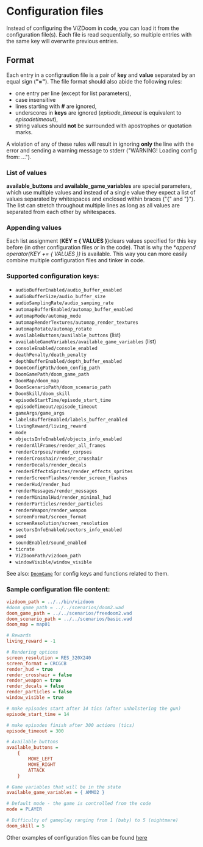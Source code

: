 # Configuration files

Instead of configuring the ViZDoom in code, you can load it from the configuration file(s). Each file is read sequentially, so multiple entries with the same key will overwrite previous entries.

## <a name="format"></a> Format
Each entry in a configraution file is a pair of **key** and **value** separated by an equal sign (**"="**). The file format should also abide the following rules:

* one entry per line (except for list parameters),
* case insensitive
* lines starting with **#** are ignored,
* underscores in **keys** are ignored (*episode_timeout* is equivalent to *episodetimeout*),
* string values should **not** be surrounded with apostrophes or quotation marks.

A violation of any of these rules will result in ignoring **only** the line with the error and sending a warning message to stderr ("WARNING! Loading config from: ...").

### <a name="list"></a> List of values
**available_buttons** and **available_game_variables** are special parameters, which use multiple values and instead of a single value they expect a list of values separated by whitespaces and enclosed within braces ("{" and "}"). The list can stretch throughout multiple lines as long as all values are separated from each other by whitespaces.

### <a name="append"></a> Appending values
Each list assignment (**KEY = { VALUES }**)clears values specified for this key before (in other configuration files or in the code). That is why the **append operator(*KEY += { VALUES })** is available. This way you can more easily combine multiple configuration files and tinker in code.

### <a name="config_keys"></a> Supported configuration keys:
* `audioBufferEnabled/audio_buffer_enabled`
* `audioBufferSize/audio_buffer_size`
* `audioSamplingRate/audio_samping_rate`
* `automapBufferEnabled/automap_buffer_enabled`
* `automapMode/automap_mode`
* `automapRenderTextures/automap_render_textures`
* `automapRotate/automap_rotate`
* `availableButtons/available_buttons` (list)
* `availableGameVariables/available_game_variables` (list)
* `consoleEnabled/console_enabled`
* `deathPenalty/death_penalty`
* `depthBufferEnabled/depth_buffer_enabled`
* `DoomConfigPath/doom_config_path`
* `DoomGamePath/doom_game_path`
* `DoomMap/doom_map`
* `DoomScenarioPath/doom_scenario_path`
* `DoomSkill/doom_skill`
* `episodeStartTime/episode_start_time`
* `episodeTimeout/episode_timeout`
* `gameArgs/game_args`
* `labelsBufferEnabled/labels_buffer_enabled`
* `livingReward/living_reward`
* `mode`
* `objectsInfoEnabled/objects_info_enabled`
* `renderAllFrames/render_all_frames`
* `renderCorpses/render_corpses`
* `renderCrosshair/render_crosshair`
* `renderDecals/render_decals`
* `renderEffectsSprites/render_effects_sprites`
* `renderScreenFlashes/render_screen_flashes`
* `renderHud/render_hud`
* `renderMessages/render_messages`
* `renderMinimalHud/render_minimal_hud`
* `renderParticles/render_particles`
* `renderWeapon/render_weapon`
* `screenFormat/screen_format`
* `screenResolution/screen_resolution`
* `sectorsInfoEnabled/sectors_info_enabled`
* `seed`
* `soundEnabled/sound_enabled`
* `ticrate`
* `ViZDoomPath/vizdoom_path`
* `windowVisible/window_visible`


See also: [`DoomGame`](DoomGame.md) for config keys and functions related to them.


### <a name="sample_config"></a>Sample configuration file content:

```ini
vizdoom_path = ../../bin/vizdoom
#doom_game_path = ../../scenarios/doom2.wad
doom_game_path = ../../scenarios/freedoom2.wad
doom_scenario_path = ../../scenarios/basic.wad
doom_map = map01

# Rewards
living_reward = -1

# Rendering options
screen_resolution = RES_320X240
screen_format = CRCGCB
render_hud = true
render_crosshair = false
render_weapon = true
render_decals = false
render_particles = false
window_visible = true

# make episodes start after 14 tics (after unholstering the gun)
episode_start_time = 14

# make episodes finish after 300 actions (tics)
episode_timeout = 300

# Available buttons
available_buttons =
    {
        MOVE_LEFT
        MOVE_RIGHT
        ATTACK
    }

# Game variables that will be in the state
available_game_variables = { AMMO2 }

# Default mode - the game is controlled from the code
mode = PLAYER

# Difficulty of gameplay ranging from 1 (baby) to 5 (nightmare)
doom_skill = 5

```

Other examples of configuration files can be found [here](../scenarios)
